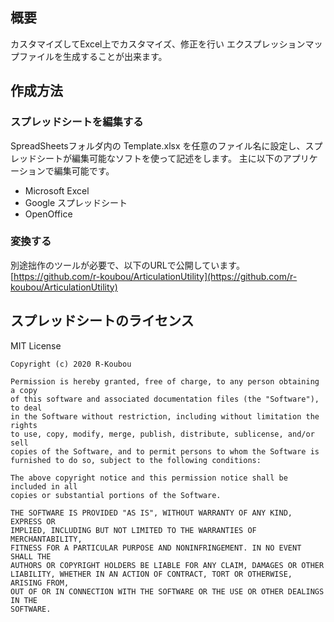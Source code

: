 ## 概要

カスタマイズしてExcel上でカスタマイズ、修正を行い
エクスプレッションマップファイルを生成することが出来ます。

## 作成方法

### スプレッドシートを編集する

SpreadSheetsフォルダ内の Template.xlsx を任意のファイル名に設定し、スプレッドシートが編集可能なソフトを使って記述をします。
主に以下のアプリケーションで編集可能です。

- Microsoft Excel
- Google スプレッドシート
- OpenOffice

### 変換する

別途拙作のツールが必要で、以下のURLで公開しています。
[https://github.com/r-koubou/ArticulationUtility](https://github.com/r-koubou/ArticulationUtility)



## スプレッドシートのライセンス

MIT License

~~~
Copyright (c) 2020 R-Koubou

Permission is hereby granted, free of charge, to any person obtaining a copy
of this software and associated documentation files (the "Software"), to deal
in the Software without restriction, including without limitation the rights
to use, copy, modify, merge, publish, distribute, sublicense, and/or sell
copies of the Software, and to permit persons to whom the Software is
furnished to do so, subject to the following conditions:

The above copyright notice and this permission notice shall be included in all
copies or substantial portions of the Software.

THE SOFTWARE IS PROVIDED "AS IS", WITHOUT WARRANTY OF ANY KIND, EXPRESS OR
IMPLIED, INCLUDING BUT NOT LIMITED TO THE WARRANTIES OF MERCHANTABILITY,
FITNESS FOR A PARTICULAR PURPOSE AND NONINFRINGEMENT. IN NO EVENT SHALL THE
AUTHORS OR COPYRIGHT HOLDERS BE LIABLE FOR ANY CLAIM, DAMAGES OR OTHER
LIABILITY, WHETHER IN AN ACTION OF CONTRACT, TORT OR OTHERWISE, ARISING FROM,
OUT OF OR IN CONNECTION WITH THE SOFTWARE OR THE USE OR OTHER DEALINGS IN THE
SOFTWARE.
~~~
